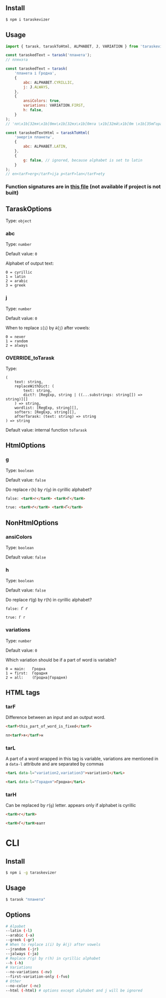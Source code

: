## Install

```bash
$ npm i taraskevizer
```

## Usage

```js
import { tarask, taraskToHtml, ALPHABET, J, VARIATION } from 'taraskevizer';

const taraskedText = tarask('планета');
// плянэта

const taraskedText = tarask(
	'планета і Гродна',
	{
		abc: ALPHABET.CYRILLIC,
		j: J.ALWAYS,
	},
	{
		ansiColors: true,
		variations: VARIATION.FIRST,
		h: false,
	}
);
// 'пл\x1b[32mя\x1b[0mн\x1b[32mэ\x1b[0mта \x1b[32mй\x1b[0m \x1b[35mГорадня\x1b[0m'

const taraskedTextHtml = taraskToHtml(
	'энергія планеты',
	{
		abc: ALPHABET.LATIN,
	},
	{
		g: false, // ignored, because alphabet is set to latin
	}
);
// en<tarF>erg</tarF>ija p<tarF>lan</tarF>ety
```

### Function signatures are in [this file](./dist/index.d.ts) (not available if project is not built)

## TaraskOptions

Type: `object`

### abc

Type: `number`

Default value: `0`

Alphabet of output text:

```
0 = cyrillic
1 = latin
2 = arabic
3 = greek
```

### j

Type: `number`

Default value: `0`

When to replace `і`(`i`) by `й`(`j`) after vowels:

```
0 = never
1 = random
2 = always
```

### OVERRIDE_toTarask

Type:

```
(
    text: string,
    replaceWithDict: (
        text: string,
        dict?: [RegExp, string | ((...substrings: string[]) => string)][]
    ) => string,
    wordlist: [RegExp, string][],
    softers: [RegExp, string][],
    afterTarask: (text: string) => string
) => string
```

Default value: internal function `toTarask`

## HtmlOptions

### g

Type: `boolean`

Default value: `false`

Do replace `г`(`h`) by `ґ`(`g`) in cyrillic alphabet?

```html
false: <tarH>г</tarH> <tarH>Г</tarH>

true: <tarH>ґ</tarH> <tarH>Ґ</tarH>
```

## NonHtmlOptions

### ansiColors

Type: `boolean`

Default value: `false`

### h

Type: `boolean`

Default value: `false`

Do replace ґ(g) by г(h) in cyrillic alphabet?

```
false: Ґ ґ

true: Г г
```

### variations

Type: `number`

Default value: `0`

Which variation should be if a part of word is variable?

```
0 = main:   Гродна
1 = first:  Горадня
2 = all:    (Гродна|Горадня)
```

## HTML tags

### tarF

Difference between an input and an output word.

```html
<tarF>this_part_of_word_is_fixed</tarF>

пл<tarF>я</tarF>н
```

### tarL

A part of a word wrapped in this tag is variable,
variations are mentioned in a `data-l` attribute
and are separated by commas

```html
<tarL data-l="variation2,variation3">variation1</tarL>

<tarL data-l="Горадня">Гродна</tarL>
```

### tarH

Can be replaced by `ґ`(`g`) letter. appears only if alphabet is cyrillic

```html
<tarH>г</tarH>

<tarH>Г</tarH>валт
```

# CLI

## Install

```bash
$ npm i -g taraskevizer
```

## Usage

```bash
$ tarask "планета"
```

## Options

```bash
# Alpabet
--latin (-l)
--arabic (-a)
--greek (-gr)
# When to replace і(i) by й(j) after vowels
--jrandom (-jr)
--jalways (-ja)
# Replace ґ(g) by г(h) in cyrillic alphabet
--h (-h)
# Variations
--no-variations (-nv)
--first-variation-only (-fvo)
# Other
--no-color (-nc)
--html (-html) # options except alphabet and j will be ignored
```
